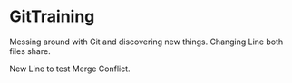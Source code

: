 # GitTraining
Messing around with Git and discovering new things.
Changing Line both files share. 




New Line to test Merge Conflict.